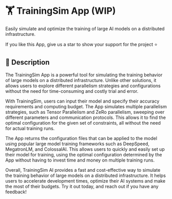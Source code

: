 # 🏋️ TrainingSim App (WIP)
Easily simulate and optimize the training of large AI models on a distributed infrastructure.

If you like this App, give us a star to show your support for the project ⭐

## 📖 Description
The TrainingSim App is a powerful tool for simulating the training behavior of large models on a distributed infrastructure. Unlike other solutions, it allows users to explore different parallelism strategies and configurations without the need for time-consuming and costly trial and error.

With TrainingSim, users can input their model and specify their accuracy requirements and computing budget. The App simulates multiple parallelism strategies, such as Tensor Parallelism and ZeRo parallelism, sweeping over different parameters and communication protocols. This allows it to find the optimal configuration for the given set of constraints, all without the need for actual training runs.

The App returns the configuration files that can be applied to the model using popular large model training frameworks such as DeepSpeed, MegatronLM, and ColossalAI. This allows users to quickly and easily set up their model for training, using the optimal configuration determined by the App without having to invest time and money on multiple training runs.

Overall, TrainingSim AI provides a fast and cost-effective way to simulate the training behavior of large models on a distributed infrastructure. It helps users to accelerate development times, optimize their AI systems and make the most of their budgets. Try it out today, and reach out if you have any feedback!
